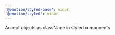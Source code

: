 ```yaml
---
'@emotion/styled-base': minor
'@emotion/styled': minor
---
```


Accept objects as className in styled components
